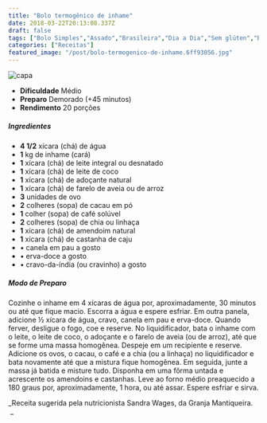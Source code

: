 ```yaml
---
title: "Bolo termogênico de inhame"
date: 2018-03-22T20:13:08.337Z
draft: false
tags: ["Bolo Simples","Assado","Brasileira","Dia a Dia","Sem glúten","Bolo","Receitas","Receitas sem glúten"]
categories: ["Receitas"]
featured_image: "/post/bolo-termogenico-de-inhame.6ff93056.jpg"
---
```


![capa](/post/bolo-termogenico-de-inhame.6ff93056.jpg)

*   **Dificuldade** Médio
*   **Preparo** Demorado (+45 minutos)
*   **Rendimento** 20 porções

##### Ingredientes

*   **4 1/2** xícara (chá) de água
*   **1** kg de inhame (cará)
*   **1** xícara (chá) de leite integral ou desnatado
*   **1** xícara (chá) de leite de coco
*   **1** xícara (chá) de adoçante natural
*   **1** xícara (chá) de farelo de aveia ou de arroz
*   **3** unidades de ovo
*   **2** colheres (sopa) de cacau em pó
*   **1** colher (sopa) de café solúvel
*   **2** colheres (sopa) de chia ou linhaça
*   **1** xícara (chá) de amendoim natural
*   **1** xícara (chá) de castanha de caju
*   • canela em pau a gosto
*   • erva-doce a gosto
*   • cravo-da-índia (ou cravinho) a gosto

##### Modo de Preparo

Cozinhe o inhame em 4 xícaras de água por, aproximadamente, 30 minutos ou até que fique macio. Escorra a água e espere esfriar. Em outra panela, adicione ½ xícara de água, cravo, canela em pau e erva-doce. Quando ferver, desligue o fogo, coe e reserve. No liquidificador, bata o inhame com o leite, o leite de coco, o adoçante e o farelo de aveia (ou de arroz), até que se forme uma massa homogênea. Despeje em um recipiente e reserve. Adicione os ovos, o cacau, o café e a chia (ou a linhaça) no liquidificador e bata novamente até que a mistura fique homogênea. Em seguida, junte a massa já batida e misture tudo. Disponha em uma fôrma untada e acrescente os amendoins e castanhas. Leve ao forno médio preaquecido a 180 graus por, aproximadamente, 1 hora, ou até assar. Espere esfriar e sirva.

_Receita sugerida pela nutricionista Sandra Wages, da Granja Mantiqueira.  _
